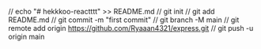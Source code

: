 
// echo "# hekkkoo-reactttt" >> README.md
// git init
// git add README.md
// git commit -m "first commit"
// git branch -M main
// git remote add origin https://github.com/Ryaaan4321/express.git
// git push -u origin main